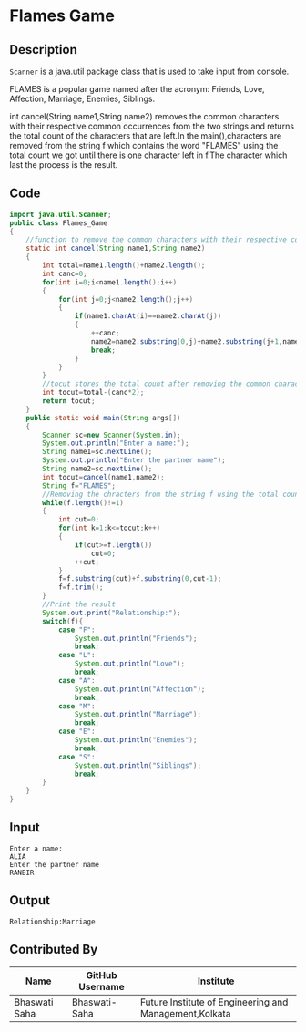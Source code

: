 # Flames Game

## Description

`Scanner` is a java.util package class that is used to take input from console. 

FLAMES is a popular game named after the acronym: Friends, Love, Affection, Marriage, Enemies, Siblings.

int cancel(String name1,String name2) removes the common characters with their respective common occurrences from the two strings and returns the total count of the characters that are left.In the main(),characters are removed from the string f which contains the word "FLAMES" using the total count we got until there is one character left in f.The character which last the process is the result.

## Code
```Java
import java.util.Scanner;
public class Flames_Game
{
    //function to remove the common characters with their respective common occurrences from the two strings and returns the total count of the characters that are left
    static int cancel(String name1,String name2)
    {
        int total=name1.length()+name2.length();
        int canc=0;
        for(int i=0;i<name1.length();i++)
        {
            for(int j=0;j<name2.length();j++)
            {
                if(name1.charAt(i)==name2.charAt(j))
                {
                    ++canc;
                    name2=name2.substring(0,j)+name2.substring(j+1,name2.length());
                    break;
                }
            }
        }
        //tocut stores the total count after removing the common characters
        int tocut=total-(canc*2);
        return tocut;
    }
    public static void main(String args[])
    {
        Scanner sc=new Scanner(System.in);
        System.out.println("Enter a name:");
        String name1=sc.nextLine();
        System.out.println("Enter the partner name");
        String name2=sc.nextLine();
        int tocut=cancel(name1,name2);
        String f="FLAMES";
        //Removing the chracters from the string f using the total count until there is one character left in f
        while(f.length()!=1)
        {
            int cut=0;
            for(int k=1;k<=tocut;k++)
            {
                if(cut>=f.length())
                    cut=0;
                ++cut;
            }
            f=f.substring(cut)+f.substring(0,cut-1);
            f=f.trim();
        }
        //Print the result
        System.out.print("Relationship:");
        switch(f){
            case "F":
                System.out.println("Friends");
                break;
            case "L":
                System.out.println("Love");
                break;
            case "A":
                System.out.println("Affection");
                break;
            case "M":
                System.out.println("Marriage");
                break;
            case "E":
                System.out.println("Enemies");
                break;
            case "S":
                System.out.println("Siblings");
                break;
        }
    }
}
```

## Input
```
Enter a name:
ALIA
Enter the partner name
RANBIR
```

## Output
```
Relationship:Marriage
```

## Contributed By

| Name         | GitHub Username                                 | Institute                                              |
| -------------| ------------------------------------------------| -------------------------------------------------------|
| Bhaswati Saha| Bhaswati-Saha                                   | Future Institute of Engineering and Management,Kolkata |

